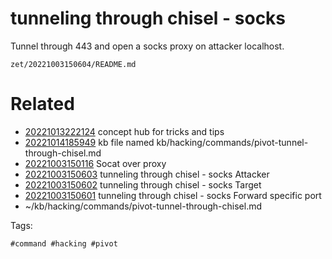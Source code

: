 # tunneling through chisel - socks
Tunnel through 443 and open a socks proxy on attacker localhost.

` zet/20221003150604/README.md `

# Related

- [20221013222124](/zet/20221013222124/README.md) concept hub for tricks and tips
- [20221014185949](/zet/20221014185949/README.md) kb file named kb/hacking/commands/pivot-tunnel-through-chisel.md
- [20221003150116](/zet/20221003150116/README.md) Socat over proxy
- [20221003150603](/zet/20221003150603/README.md) tunneling through chisel - socks Attacker
- [20221003150602](/zet/20221003150602/README.md) tunneling through chisel - socks Target
- [20221003150601](/zet/20221003150601/README.md) tunneling through chisel - socks Forward specific port
- ~/kb/hacking/commands/pivot-tunnel-through-chisel.md

Tags:

    #command #hacking #pivot 
